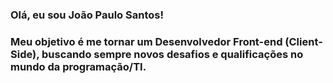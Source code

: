 ### Olá, eu sou João Paulo Santos!

### Meu objetivo é me tornar um Desenvolvedor Front-end (Client-Side), buscando sempre novos desafios e qualificações no mundo da programação/TI. 


